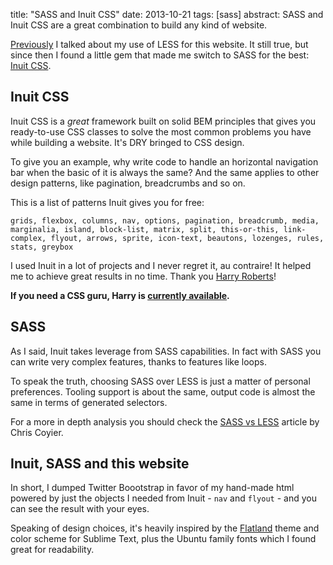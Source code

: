 title: "SASS and Inuit CSS"
date: 2013-10-21
tags: [sass]
abstract: SASS and Inuit CSS are a great combination to build any kind of website.

[Previously](/less-is-more/) I talked about my use of LESS for this website. It still true, but since then I found a little gem that made me switch to SASS for the best: [Inuit CSS](http://inuitcss.com).

## Inuit CSS

Inuit CSS is a _great_ framework built on solid BEM principles that gives you ready-to-use CSS classes to solve the most common problems you have while building a website. It's DRY bringed to CSS design.

To give you an example, why write code to handle an horizontal navigation bar when the basic of it is always the same? And the same applies to other design patterns, like pagination, breadcrumbs and so on.

This is a list of patterns Inuit gives you for free:

    grids, flexbox, columns, nav, options, pagination, breadcrumb, media, marginalia, island, block-list, matrix, split, this-or-this, link-complex, flyout, arrows, sprite, icon-text, beautons, lozenges, rules, stats, greybox

I used Inuit in a lot of projects and I never regret it, au contraire! It helped me to achieve great results in no time. Thank you [Harry Roberts](https://twitter.com/csswizardry)!

**If you need a CSS guru, Harry is [currently available](http://csswizardry.com/2013/10/lets-work-together/).**

## SASS

As I said, Inuit takes leverage from SASS capabilities. In fact with SASS you can write very complex features, thanks to features like loops.

To speak the truth, choosing SASS over LESS is just a matter of personal preferences. Tooling support is about the same, output code is almost the same in terms of generated selectors.

For a more in depth analysis you should check the [SASS vs LESS](http://css-tricks.com/sass-vs-less/) article by Chris Coyier.

## Inuit, SASS and this website

In short, I dumped Twitter Boootstrap in favor of my hand-made html powered by just the objects I needed from Inuit - `nav` and `flyout` - and you can see the result with your eyes.

Speaking of design choices, it's heavily inspired by the [Flatland](https://github.com/thinkpixellab/flatland) theme and color scheme for Sublime Text, plus the Ubuntu family fonts which I found great for readability.